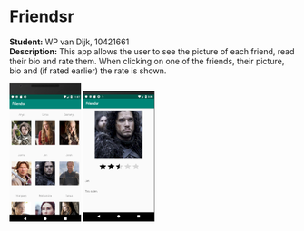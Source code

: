 # Friendsr
**Student:** WP van Dijk, 10421661  
**Description:** This app allows the user to see the picture of each friend, read their bio and rate them. When clicking on one of the friends, their picture, bio and (if rated earlier) the rate is shown.

<img src="https://github.com/MyBunzor/friendsr/blob/master/docs/Friendsr.png" width="25%" height="25%"/> <img src="https://github.com/MyBunzor/friendsr/blob/master/docs/FriendsrBio.png" width="25%" height="25%"/> 


